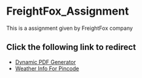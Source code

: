 # FreightFox_Assignment
This is a assignment given by FreightFox company

## Click the following link to redirect

 - <a href="https://github.com/Suresh170411/FreightFox_Assignment/tree/main/DynamicPdfGenerator" target="_blank">Dynamic PDF Generator</a>
 - <a href="https://github.com/Suresh170411/FreightFox_Assignment/tree/main/WeatherInfoForPincode" target="_blank">Weather Info For Pincode</a>

